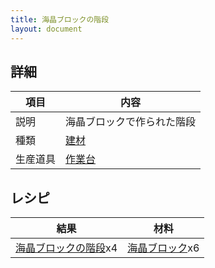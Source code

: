 ```yaml
---
title: 海晶ブロックの階段
layout: document
---
```

## 詳細

|項目|内容|
|---|---|
|説明|海晶ブロックで作られた階段|
|種類|[建材](建材)|
|生産道具|[作業台](作業台)|

## レシピ

|結果|材料|
|---|---|
|[海晶ブロックの階段](海晶ブロックの階段)x4|[海晶ブロック](海晶ブロック)x6|

